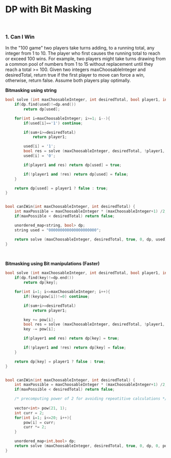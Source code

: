 # DP with Bit Masking

<br>

### 1. Can I Win
In the "100 game" two players take turns adding, to a running total, any integer from 1 to 10. The player who first causes the running total to reach or exceed 100 wins. For example, two players might take turns drawing from a common pool of numbers from 1 to 15 without replacement until they reach a total >= 100. Given two integers maxChoosableInteger and desiredTotal, return true if the first player to move can force a win, otherwise, return false. Assume both players play optimally.

**Bitmasking using string**
```cpp
bool solve (int maxChoosableInteger, int desiredTotal, bool player1, int sum, unordered_map<string, bool> & dp, string & used){
    if(dp.find(used)!=dp.end()) 
        return dp[used];

    for(int i=maxChoosableInteger; i>=1; i--){   
        if(used[i]=='1') continue;

        if(sum+i>=desiredTotal) 
            return player1;

        used[i] = '1';
        bool res = solve (maxChoosableInteger, desiredTotal, !player1, sum+i, dp, used);
        used[i] = '0';

        if(player1 and res) return dp[used] = true;

        if(!player1 and !res) return dp[used] = false;    
    }

    return dp[used] = player1 ? false : true;
}


bool canIWin(int maxChoosableInteger, int desiredTotal) {
    int maxPossible = maxChoosableInteger * (maxChoosableInteger+1) /2;
    if(maxPossible < desiredTotal) return false;

    unordered_map<string, bool> dp;
    string used = "000000000000000000000";

    return solve (maxChoosableInteger, desiredTotal, true, 0, dp, used);
}
```

<br>

**Bitmasking using Bit manipulations (Faster)**

```cpp
bool solve (int maxChoosableInteger, int desiredTotal, bool player1, int sum, unordered_map<int,bool> & dp, int key, vector<int> & pow){
    if(dp.find(key)!=dp.end()) 
        return dp[key];

    for(int i=1; i<=maxChoosableInteger; i++){   
        if((key&pow[i])!=0) continue;

        if(sum+i>=desiredTotal) 
            return player1;

        key += pow[i];
        bool res = solve (maxChoosableInteger, desiredTotal, !player1, sum+i, dp, key, pow);
        key -= pow[i];

        if(player1 and res) return dp[key] = true;

        if(!player1 and !res) return dp[key] = false;    
    }

    return dp[key] = player1 ? false : true;
}


bool canIWin(int maxChoosableInteger, int desiredTotal) {
    int maxPossible = maxChoosableInteger * (maxChoosableInteger+1) /2;
    if(maxPossible < desiredTotal) return false;

    /* precomputing power of 2 for avoiding repeatitive calculations */
    
    vector<int> pow(21, 1);
    int curr = 2;
    for(int i=1; i<=20; i++){
        pow[i] = curr;
        curr *= 2;
    }

    unordered_map<int,bool> dp;
    return solve (maxChoosableInteger, desiredTotal, true, 0, dp, 0, pow);
}
```

